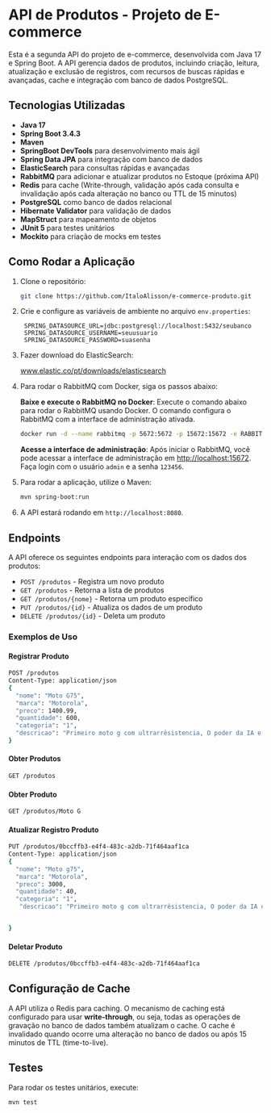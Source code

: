 # API de Produtos - Projeto de E-commerce

Esta é a segunda API do projeto de e-commerce, desenvolvida com Java 17 e Spring Boot. A API gerencia dados de produtos, incluindo criação, leitura, atualização e exclusão de registros, com recursos de buscas rápidas e avançadas, cache e integração com banco de dados PostgreSQL.

## Tecnologias Utilizadas

- **Java 17**
- **Spring Boot 3.4.3**
- **Maven**
- **SpringBoot DevTools** para desenvolvimento mais ágil
- **Spring Data JPA** para integração com banco de dados
- **ElasticSearch** para consultas rápidas e avançadas
- **RabbitMQ** para adicionar e atualizar produtos no Estoque (próxima API) 
- **Redis** para cache (Write-through, validação após cada consulta e invalidação após cada alteração no banco ou TTL de 15 minutos)
- **PostgreSQL** como banco de dados relacional
- **Hibernate Validator** para validação de dados
- **MapStruct** para mapeamento de objetos
- **JUnit 5** para testes unitários
- **Mockito** para criação de mocks em testes

## Como Rodar a Aplicação

1. Clone o repositório:
   ```bash
   git clone https://github.com/ItaloAlisson/e-commerce-produto.git
   ```

2. Crie e configure as variáveis de ambiente no arquivo `env.properties`:
   ```properties
    SPRING_DATASOURCE_URL=jdbc:postgresql://localhost:5432/seubanco
    SPRING_DATASOURCE_USERNAME=seuusuario
    SPRING_DATASOURCE_PASSWORD=suasenha
   ```

3. Fazer download do ElasticSearch: 

    www.elastic.co/pt/downloads/elasticsearch


4. Para rodar o RabbitMQ com Docker, siga os passos abaixo:

    **Baixe e execute o RabbitMQ no Docker**:
       Execute o comando abaixo para rodar o RabbitMQ usando Docker. O comando configura o RabbitMQ com a interface de administração ativada.

   ```bash
   docker run -d --name rabbitmq -p 5672:5672 -p 15672:15672 -e RABBITMQ_DEFAULT_USER=admin -e RABBITMQ_DEFAULT_PASS=123456 rabbitmq:management
   ```

    **Acesse a interface de administração**:
       Após iniciar o RabbitMQ, você pode acessar a interface de administração em [http://localhost:15672](http://localhost:15672). Faça login com o usuário `admin` e a senha `123456`.


5. Para rodar a aplicação, utilize o Maven:
   ```bash
   mvn spring-boot:run
   ```

6. A API estará rodando em `http://localhost:8080`.

## Endpoints

A API oferece os seguintes endpoints para interação com os dados dos produtos:

- `POST /produtos` - Registra um novo produto
- `GET /produtos` - Retorna a lista de produtos
- `GET /produtos/{nome}` - Retorna um produto específico
- `PUT /produtos/{id}` - Atualiza os dados de um produto
- `DELETE /produtos/{id}` - Deleta um produto

### Exemplos de Uso

#### Registrar Produto
```bash
POST /produtos
Content-Type: application/json
{
  "nome": "Moto G75",
  "marca": "Motorola",
  "preco": 1400.99,
  "quantidade": 600,
  "categoria": "1",
  "descricao": "Primeiro moto g com ultrarrêsistencia, O poder da IA e a câmera Sony - LYTIA 600, 5 anos de atualização de Android, Som Dolby Atmos e tela Full HD+ de 6,8” com superbrilho e Smart Water Touch . Velocidade e eficiência do novo Snapdragon."
}
```

#### Obter Produtos
```bash
GET /produtos
```

#### Obter Produto
```bash
GET /produtos/Moto G
```

#### Atualizar Registro Produto
```bash
PUT /produtos/0bccffb3-e4f4-483c-a2db-71f464aaf1ca
Content-Type: application/json
{
  "nome": "Moto g75",
  "marca": "Motorola",
  "preco": 3000,
  "quantidade": 40,
  "categoria": "1",
   "descricao": "Primeiro moto g com ultrarrêsistencia, O poder da IA e a câmera Sony - LYTIA 600, 5 anos de atualização de Android, Som Dolby Atmos e tela Full HD+ de 6,8” com superbrilho e Smart Water Touch . Velocidade e eficiência do novo Snapdragon."


}
```

#### Deletar Produto
```bash
DELETE /produtos/0bccffb3-e4f4-483c-a2db-71f464aaf1ca
```




## Configuração de Cache

A API utiliza o Redis para caching. O mecanismo de caching está configurado para usar **write-through**, ou seja, todas as operações de gravação no banco de dados também atualizam o cache. O cache é invalidado quando ocorre uma alteração no banco de dados ou após 15 minutos de TTL (time-to-live).

## Testes

Para rodar os testes unitários, execute:

```bash
mvn test
```